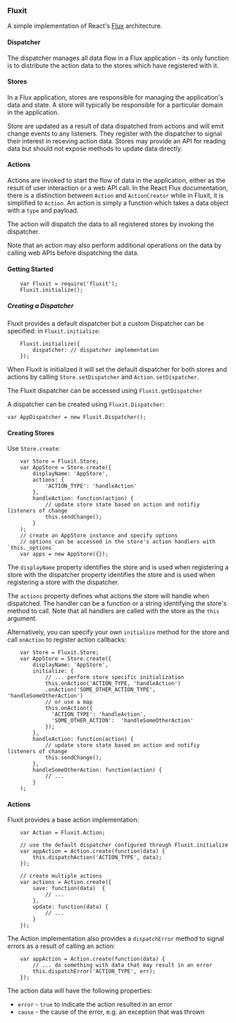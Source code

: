 ### Fluxit

A simple implementation of React's
[Flux](http://facebook.github.io/flux/docs/overview.html) architecture.

#### Dispatcher

The dispatcher manages all data flow in a Flux application - its only function
is to distribute the action data to the stores which have registered with it.

#### Stores

In a Flux application, stores are responsible for managing the application's
data and state. A store will typically be responsible for a particular domain
in the application.

Store are updated as a result of data dispatched from actions and will emit
change events to any listeners. They register with the dispatcher to signal
their interest in receving action data. Stores may provide an API for reading
data but should not expose methods to update data directly.

#### Actions

Actions are invoked to start the flow of data in the application, either as the
result of user interaction or a web API call. In the React Flux documentation,
there is a distinction between `Action` and `ActionCreator` while in Fluxit, it
is simplified to `Action`. An action is simply a function which takes a data
object with a `type` and payload.

The action will dispatch the data to all registered stores by invoking the
dispatcher.

Note that an action may also perform additional operations on the data by calling
web APIs before dispatching the data.

#### Getting Started

        var Fluxit = require('fluxit');
        Fluxit.initialize();

##### Creating a Dispatcher

Fluxit provides a default dispatcher but a custom Dispatcher can be specified:
in `Fluxit.initialize`:

        Fluxit.initialize({
            dispatcher: // dispatcher implementation
        });

When Fluxit is initialized it will set the default dispatcher for both stores
and actions by calling `Store.setDispatcher` and `Action.setDispatcher`.

The Fluxit dispatcher can be accessed using `Fluxit.getDispatcher`

A dispatcher can be created using `Fluxit.Dispatcher`:

    var AppDispatcher = new Fluxit.Dispatcher();

#### Creating Stores

Use `Store.create`:

        var Store = Fluxit.Store;
        var AppStore = Store.create({
            displayName: 'AppStore',
            actions: {
                'ACTION_TYPE': 'handleAction'
            },
            handleAction: function(action) {
                // update store state based on action and notifiy listeners of change
                this.sendChange();
            }
        );
        // create an AppStore instance and specify options
        // options can be accessed in the store's action handlers with `this._options`
        var apps = new AppStore({});

The `displayName` property identifies the store and is used when registering
a store with the dispatcher property identifies the store and is used when
registering a store with the dispatcher.

The `actions` property defines what actions the store will handle when
dispatched. The handler can be a function or a string identifying the store's
method to call. Note that all handlers are called with the store as the `this`
argument.


Alternatively, you can specify your own `initialize` method for the store and
call `onAction` to register action callbacks:


        var Store = Fluxit.Store;
        var AppStore = Store.create({
            displayName: 'AppStore',
            initialize: {
                // ... perform store specific initialization
                this.onAction('ACTION_TYPE, 'handleAction')
                .onAction('SOME_OTHER_ACTION_TYPE', 'handleSomeOtherAction')
                // or use a map
                this.onAction({
                  'ACTION_TYPE': 'handleAction',
                  'SOME_OTHER_ACTION':  'handleSomeOtherAction'
                });
            },
            handleAction: function(action) {
                // update store state based on action and notifiy listeners of change
                this.sendChange();
            },
            handleSomeOtherAction: function(action) {
                // ...
            }
        );

#### Actions

Fluxit provides a base action implementation:

        var Action = Fluxit.Action;

        // use the default dispatcher configured through Fluxit.initialize
        var appAction = Action.create(function(data) {
            this.dispatchAction('ACTION_TYPE', data);
        });

        // create multiple actions
        var actions = Action.create({
            save: function(data)  {
                // ...
            },
            update: function(data) {
                // ...
            }
        });

The Action implementation also provides a `dispatchError` method to signal
errors as a result of calling an action:

        var appAction = Action.create(function(data) {
            // ... do something with data that may result in an error
            this.dispatchError('ACTION_TYPE', err);
        });

The action data will have the following properties:

 - `error` - `true` to indicate the action resulted in an error
 - `cause` - the cause of the error, e.g. an exception that was thrown

